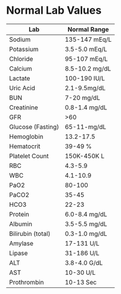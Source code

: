 # Normal Lab Values

| Lab | Normal Range |
| --- | ------------ |
| Sodium | 135-147 mEq/L |
| Potassium | 3.5-5.0 mEq/L |
| Chloride | 95-107 mEq/L |
| Calcium | 8.5-10.2 mg/dL |
| Lactate | 100-190 IU/L |
| Uric Acid | 2.1-9.5mg/dL |
| BUN | 7-20 mg/dL |
| Creatinine | 0.8-1.4 mg/dL |
| GFR | >60 |
| Glucose (Fasting) | 65-11-mg/dL |
| Hemoglobin | 13.2-17.5 |
| Hematocrit | 39-49 % |
| Platelet Count | 150K-450K L |
| RBC | 4.3-5.9 |
| WBC | 4.1-10.9 |
| PaO2 | 80-100 |
| PaCO2 | 35-45 |
| HCO3 | 22-23 |
| Protein | 6.0-8.4 mg/dL |
| Albumin | 3.5-5.5 mg/dL |
| Bilirubin (total) | 0.3-1.0 mg/dL |
| Amylase | 17-131 U/L |
| Lipase | 31-186 U/L |
| ALT | 3.8-4.0 G/dL |
| AST | 10-30 U/L |
| Prothrombin | 10-13 Sec |

